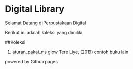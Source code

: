 # Digital Library 

Selamat Datang di Perpustakaan Digital 

Berikut ini adalah koleksi yang dimiliki

##Koleksi
1. [aturan_pakai_ms glow](ebook/coba.pdf) Tere Liye, (2019)
contoh buku lain


powered by Github pages
